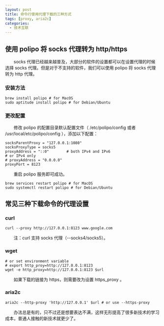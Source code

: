 ```yaml
---
layout: post
title: 命令行使用代理下载的三种方式
tags: [proxy, aria2c]
categories:
  - 技术互联
---
```


## 使用 polipo 将 socks 代理转为 http/https

　　socks 代理已经越来越普及，大部分的软件的设置都可以在设置代理的时候选择 socks 代理。但是对于不支持的软件，我们可以使用 polipo 将 socks 代理转为 http 代理。

### 安装方法

```
brew install polipo # for MacOS
sudo aptitude install polipo # for Debian/Ubuntu
```

### 更改配置

　　修改 polipo 的配置目录默认配置文件（ /etc/polipo/config 或者 /usr/local/etc/polipo/config ），添加以下配置：

```
socksParentProxy = "127.0.0.1:1080"
socksProxyType = socks5
proxyAddress = "::0"        # both IPv4 and IPv6
# or IPv4 only
# proxyAddress = "0.0.0.0"
proxyPort = 8123
```

　　重启 polipo 服务即可成功。

```
brew services restart polipo # for MacOS
sudo systemctl restart polipo # for Debian/Ubuntu
```

## 常见三种下载命令的代理设置

### curl

```
curl --proxy http://127.0.0.1:8123 www.google.com
```

　　注：curl 支持 socks 代理（--socks4/socks5）。

### wget

```
# or set environment variable 
# export http_proy=http://127.0.0.1:8123
wget -e http_proxy=http://127.0.0.1:8123 $url
```

　　如果下载的链接为 https，则需要改为设置 https_proxy 。

### aria2c

```
aria2c --http-proxy 'http://127.0.0.1' $url # or use --https-proxy
```

　　办法总是有的，只不过还是想要表达不满，这样无形提高了很多新技术的学习成本，普通人接触的新技术就更少了。

